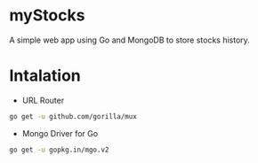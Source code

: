 # myStocks

A simple web app using Go and MongoDB to store stocks history.

# Intalation

- URL Router
```bash
go get -u github.com/gorilla/mux
```

- Mongo Driver for Go
```bash
go get -u gopkg.in/mgo.v2
```